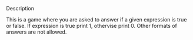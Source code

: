 Description

This is a game where you are asked to answer if a given expression is true or false.
If expression is true print 1, othervise print 0. Other formats of answers are not allowed.
